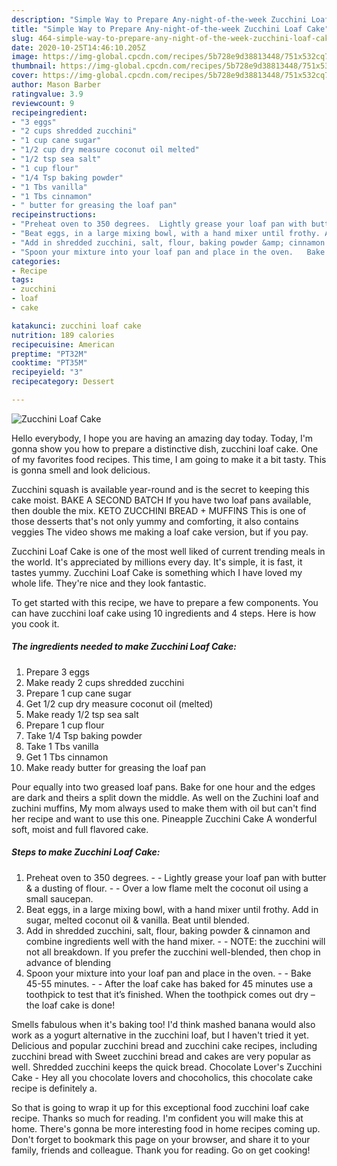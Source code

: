 ```yaml
---
description: "Simple Way to Prepare Any-night-of-the-week Zucchini Loaf Cake"
title: "Simple Way to Prepare Any-night-of-the-week Zucchini Loaf Cake"
slug: 464-simple-way-to-prepare-any-night-of-the-week-zucchini-loaf-cake
date: 2020-10-25T14:46:10.205Z
image: https://img-global.cpcdn.com/recipes/5b728e9d38813448/751x532cq70/zucchini-loaf-cake-recipe-main-photo.jpg
thumbnail: https://img-global.cpcdn.com/recipes/5b728e9d38813448/751x532cq70/zucchini-loaf-cake-recipe-main-photo.jpg
cover: https://img-global.cpcdn.com/recipes/5b728e9d38813448/751x532cq70/zucchini-loaf-cake-recipe-main-photo.jpg
author: Mason Barber
ratingvalue: 3.9
reviewcount: 9
recipeingredient:
- "3 eggs"
- "2 cups shredded zucchini"
- "1 cup cane sugar"
- "1/2 cup dry measure coconut oil melted"
- "1/2 tsp sea salt"
- "1 cup flour"
- "1/4 Tsp baking powder"
- "1 Tbs vanilla"
- "1 Tbs cinnamon"
- " butter for greasing the loaf pan"
recipeinstructions:
- "Preheat oven to 350 degrees.  Lightly grease your loaf pan with butter &amp; a dusting of flour.  Over a low flame melt the coconut oil using a small saucepan."
- "Beat eggs, in a large mixing bowl, with a hand mixer until frothy. Add in sugar, melted coconut oil &amp; vanilla. Beat until blended."
- "Add in shredded zucchini, salt, flour, baking powder &amp; cinnamon and combine ingredients well with the hand mixer.   NOTE: the zucchini will not all breakdown. If you prefer the zucchini well-blended, then chop in advance of blending"
- "Spoon your mixture into your loaf pan and place in the oven.   Bake 45-55 minutes.   After the loaf cake has baked for 45 minutes use a toothpick to test that it’s finished. When the toothpick comes out dry – the loaf cake is done!"
categories:
- Recipe
tags:
- zucchini
- loaf
- cake

katakunci: zucchini loaf cake 
nutrition: 189 calories
recipecuisine: American
preptime: "PT32M"
cooktime: "PT35M"
recipeyield: "3"
recipecategory: Dessert

---
```



![Zucchini Loaf Cake](https://img-global.cpcdn.com/recipes/5b728e9d38813448/751x532cq70/zucchini-loaf-cake-recipe-main-photo.jpg)

Hello everybody, I hope you are having an amazing day today. Today, I'm gonna show you how to prepare a distinctive dish, zucchini loaf cake. One of my favorites food recipes. This time, I am going to make it a bit tasty. This is gonna smell and look delicious.

Zucchini squash is available year-round and is the secret to keeping this cake moist. BAKE A SECOND BATCH If you have two loaf pans available, then double the mix. KETO ZUCCHINI BREAD + MUFFINS This is one of those desserts that&#39;s not only yummy and comforting, it also contains veggies The video shows me making a loaf cake version, but if you pay.

Zucchini Loaf Cake is one of the most well liked of current trending meals in the world. It's appreciated by millions every day. It's simple, it is fast, it tastes yummy. Zucchini Loaf Cake is something which I have loved my whole life. They're nice and they look fantastic.


To get started with this recipe, we have to prepare a few components. You can have zucchini loaf cake using 10 ingredients and 4 steps. Here is how you cook it.

<!--inarticleads1-->

##### The ingredients needed to make Zucchini Loaf Cake:

1. Prepare 3 eggs
1. Make ready 2 cups shredded zucchini
1. Prepare 1 cup cane sugar
1. Get 1/2 cup dry measure coconut oil (melted)
1. Make ready 1/2 tsp sea salt
1. Prepare 1 cup flour
1. Take 1/4 Tsp baking powder
1. Take 1 Tbs vanilla
1. Get 1 Tbs cinnamon
1. Make ready  butter for greasing the loaf pan


Pour equally into two greased loaf pans. Bake for one hour and the edges are dark and theirs a split down the middle. As well on the Zuchini loaf and zuchini muffins, My mom always used to make them with oil but can&#39;t find her recipe and want to use this one. Pineapple Zucchini Cake A wonderful soft, moist and full flavored cake. 

<!--inarticleads2-->

##### Steps to make Zucchini Loaf Cake:

1. Preheat oven to 350 degrees. -  - Lightly grease your loaf pan with butter &amp; a dusting of flour. -  - Over a low flame melt the coconut oil using a small saucepan.
1. Beat eggs, in a large mixing bowl, with a hand mixer until frothy. Add in sugar, melted coconut oil &amp; vanilla. Beat until blended.
1. Add in shredded zucchini, salt, flour, baking powder &amp; cinnamon and combine ingredients well with the hand mixer.  -  - NOTE: the zucchini will not all breakdown. If you prefer the zucchini well-blended, then chop in advance of blending
1. Spoon your mixture into your loaf pan and place in the oven.  -  - Bake 45-55 minutes.  -  - After the loaf cake has baked for 45 minutes use a toothpick to test that it’s finished. When the toothpick comes out dry – the loaf cake is done!


Smells fabulous when it&#39;s baking too! I&#39;d think mashed banana would also work as a yogurt alternative in the zucchini loaf, but I haven&#39;t tried it yet. Delicious and popular zucchini bread and zucchini cake recipes, including zucchini bread with Sweet zucchini bread and cakes are very popular as well. Shredded zucchini keeps the quick bread. Chocolate Lover&#39;s Zucchini Cake - Hey all you chocolate lovers and chocoholics, this chocolate cake recipe is definitely a. 

So that is going to wrap it up for this exceptional food zucchini loaf cake recipe. Thanks so much for reading. I'm confident you will make this at home. There's gonna be more interesting food in home recipes coming up. Don't forget to bookmark this page on your browser, and share it to your family, friends and colleague. Thank you for reading. Go on get cooking!

